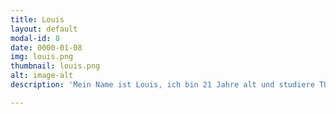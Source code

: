 ```yaml
---
title: Louis
layout: default
modal-id: 8
date: 0000-01-08
img: louis.png
thumbnail: louis.png
alt: image-alt
description: 'Mein Name ist Louis, ich bin 21 Jahre alt und studiere TUM-BWL im dritten Semester. Ich bin seit Frühling 2018 Mitglied bei Townbee und kümmere mich vor allem um den praktischen Teil der Imkerei. In dieser Position bekomme ich nicht nur die Möglichkeit, viel über Bienen und die Natur zu lernen, sondern auch Flüchtlinge kennenzulernen und so viel von ihnen über den tatsächlichen Alltag eines Geflüchteten in Deutschland - abseits der eher negativen Medienmeinungen - zu erfahren. Es ist für mich ein nettes Hobby, bei Townbee zu helfen und eine gute Abwechslung zum klassischen Unialltag.'

---
```

